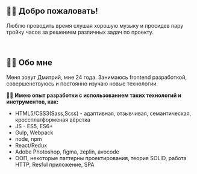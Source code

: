 <h2>🙋‍♂️ Добро пожаловать!</h2>
<p>Люблю проводить время слушая хорошую музыку и просидев пару тройку часов за решением различных задач по проекту.</p>
<br/>
<h2>👨‍🎓 Обо мне</h2
<p>Меня зовут Дмитрий, мне 24 года. Занимаюсь frontend разработкой, совершенствуюсь и постоянно изучаю новые технологии.</p>
<p>
   👨‍💻  <strong>Имею опыт разработки с использованием таких технологий и инструментов, как:</strong>
   <ul>
      <li>HTML5/CSS3(Sass,Scss) - адаптивная, отзывчивая, семантическая, кроссплатформеная вёрстка</li>
      <li>JS - ES5, ES6+</li>
      <li>Gulp, Webpack</li>
      <li>node, npm</li>
      <li>React/Redux</li>
      <li>Adobe Photoshop, figma, zeplin, avocode</li>
      <li>ООП, некоторые паттерны проектирования, теория SOLID, работа HTTP, Resful приложение, SPA</li>
   </ul>
</p>
